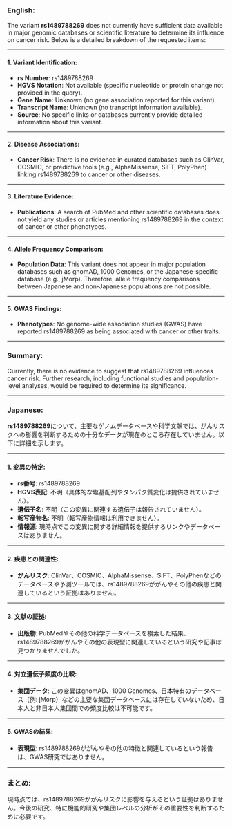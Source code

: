 ### English:
The variant **rs1489788269** does not currently have sufficient data available in major genomic databases or scientific literature to determine its influence on cancer risk. Below is a detailed breakdown of the requested items:

---

#### 1. Variant Identification:
- **rs Number**: rs1489788269
- **HGVS Notation**: Not available (specific nucleotide or protein change not provided in the query).
- **Gene Name**: Unknown (no gene association reported for this variant).
- **Transcript Name**: Unknown (no transcript information available).
- **Source**: No specific links or databases currently provide detailed information about this variant.

---

#### 2. Disease Associations:
- **Cancer Risk**: There is no evidence in curated databases such as ClinVar, COSMIC, or predictive tools (e.g., AlphaMissense, SIFT, PolyPhen) linking rs1489788269 to cancer or other diseases.

---

#### 3. Literature Evidence:
- **Publications**: A search of PubMed and other scientific databases does not yield any studies or articles mentioning rs1489788269 in the context of cancer or other phenotypes.

---

#### 4. Allele Frequency Comparison:
- **Population Data**: This variant does not appear in major population databases such as gnomAD, 1000 Genomes, or the Japanese-specific database (e.g., jMorp). Therefore, allele frequency comparisons between Japanese and non-Japanese populations are not possible.

---

#### 5. GWAS Findings:
- **Phenotypes**: No genome-wide association studies (GWAS) have reported rs1489788269 as being associated with cancer or other traits.

---

### Summary:
Currently, there is no evidence to suggest that rs1489788269 influences cancer risk. Further research, including functional studies and population-level analyses, would be required to determine its significance.

---

### Japanese:
**rs1489788269**について、主要なゲノムデータベースや科学文献では、がんリスクへの影響を判断するための十分なデータが現在のところ存在していません。以下に詳細を示します。

---

#### 1. 変異の特定:
- **rs番号**: rs1489788269
- **HGVS表記**: 不明（具体的な塩基配列やタンパク質変化は提供されていません）。
- **遺伝子名**: 不明（この変異に関連する遺伝子は報告されていません）。
- **転写産物名**: 不明（転写産物情報は利用できません）。
- **情報源**: 現時点でこの変異に関する詳細情報を提供するリンクやデータベースはありません。

---

#### 2. 疾患との関連性:
- **がんリスク**: ClinVar、COSMIC、AlphaMissense、SIFT、PolyPhenなどのデータベースや予測ツールでは、rs1489788269ががんやその他の疾患と関連しているという証拠はありません。

---

#### 3. 文献の証拠:
- **出版物**: PubMedやその他の科学データベースを検索した結果、rs1489788269ががんやその他の表現型に関連しているという研究や記事は見つかりませんでした。

---

#### 4. 対立遺伝子頻度の比較:
- **集団データ**: この変異はgnomAD、1000 Genomes、日本特有のデータベース（例: jMorp）などの主要な集団データベースには存在していないため、日本人と非日本人集団間での頻度比較は不可能です。

---

#### 5. GWASの結果:
- **表現型**: rs1489788269ががんやその他の特徴と関連しているという報告は、GWAS研究ではありません。

---

### まとめ:
現時点では、rs1489788269ががんリスクに影響を与えるという証拠はありません。今後の研究、特に機能的研究や集団レベルの分析がその重要性を判断するために必要です。

